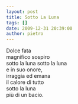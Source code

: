 ```yaml
---
layout: post
title: Sotto La Luna
tags: []
date: 2009-12-31 20:39:00
author: pietro
---
```

Dolce fata<br/>magnifico sospiro<br/>sotto la luna sotto la luna<br/>e in suo onore,<br/>irraggia ed emana<br/>il calore di tutto<br/>sotto la luna<br/>più di un bacio.
